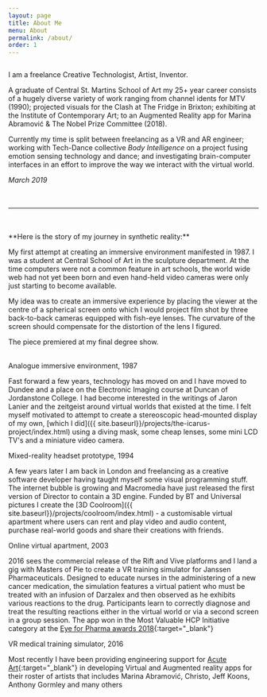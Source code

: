 ```yaml
---
layout: page
title: About Me
menu: About
permalink: /about/
order: 1
---
```


<div class="img_row">
	<img class="col one left" src="{{ site.baseurl }}/images/about/IMG_2699.JPG" alt="" title="me"/>
</div>


<span class="aktiv-bold">I am a freelance Creative Technologist, Artist, Inventor.</span>

A graduate of Central St. Martins School of Art my 25+ year career consists of a hugely diverse variety of work ranging from channel idents for MTV (1990); projected visuals for the Clash at The Fridge in Brixton; exhibiting at the Institute of Contemporary Art; to an Augmented Reality app for Marina Abramović & The Nobel Prize Committee (2018).

Currently my time is split between freelancing as a VR and AR engineer; working with Tech-Dance collective _Body Intelligence_ on a project fusing emotion sensing technology and dance; and investigating brain-computer interfaces in an effort to improve the way we interact with the virtual world.


_March 2019_  
<br />
<br />
- - -   
<br />
<br />
**Here is the story of my journey in synthetic reality:**

My first attempt at creating an immersive environment manifested in 1987. I was a student at Central School of Art in the sculpture department. At the time computers were not a common feature in art schools, the world wide web had not yet been born and even hand-held video cameras were only just starting to become available.

My idea was to create an immersive experience by placing the viewer at the centre of a spherical screen onto which I would project film shot by three back-to-back cameras equipped with fish-eye lenses. The curvature of the screen should compensate for the distortion of the lens I figured.

The piece premiered at my final degree show.

<div class="img_row">
	<img class="col one left" src="{{ site.baseurl }}/images/about/rig.jpg" alt="" title="rig"/>
	<img class="col one left" src="{{ site.baseurl }}/images/about/BOLEX-PAILLARD.jpg" alt="" title="bolex"/>
	<img class="col one left" src="{{ site.baseurl }}/images/about/csad.jpg" alt="" title="projection"/>
</div>
<div class="caption_row">
    <div class="col three left caption">Analogue immersive environment, 1987</div>
</div>


Fast forward a few years, technology has moved on and I have moved to Dundee and a place on the Electronic Imaging course at Duncan of Jordanstone College. I had become interested in the writings of Jaron Lanier and the zeitgeist around virtual worlds that existed at the time. I felt myself motivated to attempt to create a stereoscopic head-mounted display of my own, [which I did]({{ site.baseurl}}/projects/the-icarus-project/index.html) using a diving mask, some cheap lenses, some mini LCD TV's and a miniature video camera.

<div class="img_row">
	<img class="col one left" src="{{ site.baseurl }}/images/about/hmd-square.jpg" alt="" title="hmd-square"/>
</div>
<div class="caption_row">
    <div class="col one left caption">Mixed-reality headset prototype, 1994</div>
</div>

A few years later I am back in London and freelancing as a creative software developer having taught myself some visual programming stuff. The internet bubble is growing and Macromedia have just released the first version of Director to contain a 3D engine. Funded by BT and Universal pictures I create the [3D Coolroom]({{ site.baseurl}}/projects/coolroom/index.html) - a customisable virtual apartment where users can rent and play video and audio content, purchase real-world goods and share their creations with friends.

<div class="img_row">
	<img class="col one left" src="{{ site.baseurl }}/images/about/coolroom.jpg" alt="" title="hmd-square"/>
</div>
<div class="caption_row">
    <div class="col one left caption">Online virtual apartment, 2003</div>
</div>

2016 sees the commercial release of the Rift and Vive platforms and I land a gig with Masters of Pie to create a VR training simulator for Janssen Pharmaceuticals. Designed to educate nurses in the administering of a new cancer medication, the simulation features a virtual patient who must be treated with an infusion of Darzalex and then observed as he exhibits various reactions to the drug. Participants learn to correctly diagnose and treat the resulting reactions either in the virtual world or via a second screen in a group session. The app won in the Most Valuable HCP Initiative category at the [Eye for Pharma awards 2018](https://www.eyeforpharma.com/awards/2018-winner-janssen.php){:target="_blank"}

<div class="img_row">
	<img class="col one left" src="{{ site.baseurl }}/images/about/darzalex.jpg" alt="" title="darzalex"/>
</div>
<div class="caption_row">
    <div class="col one left caption">VR medical training simulator, 2016</div>
</div>

Most recently I have been providing engineering support for [Acute Art](https://acuteart.com/){:target="_blank"} in developing Virtual and Augmented reality apps for their roster of artists that includes Marina Abramović, Christo, Jeff Koons, Anthony Gormley and many others 

 

